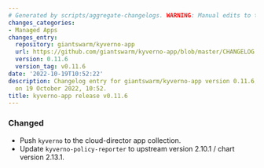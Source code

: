 ```yaml
---
# Generated by scripts/aggregate-changelogs. WARNING: Manual edits to this files will be overwritten.
changes_categories:
- Managed Apps
changes_entry:
  repository: giantswarm/kyverno-app
  url: https://github.com/giantswarm/kyverno-app/blob/master/CHANGELOG.md#0116---2022-10-19
  version: 0.11.6
  version_tag: v0.11.6
date: '2022-10-19T10:52:22'
description: Changelog entry for giantswarm/kyverno-app version 0.11.6, published
  on 19 October 2022, 10:52.
title: kyverno-app release v0.11.6
---
```


### Changed
- Push `kyverno` to the cloud-director app collection.
- Update `kyverno-policy-reporter` to upstream version 2.10.1 / chart version 2.13.1.

